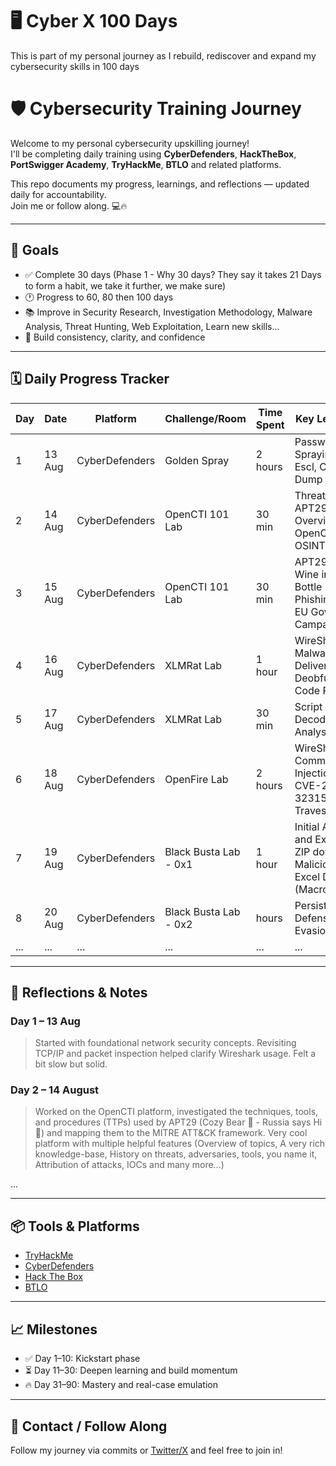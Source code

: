 # :desktop_computer: Cyber X 100 Days
This is part of my personal journey as I rebuild, rediscover and expand my cybersecurity skills in 100 days 

# 🛡️ Cybersecurity Training Journey 

Welcome to my personal cybersecurity upskilling journey!  
I'll be completing daily training using **CyberDefenders**, **HackTheBox**, **PortSwigger Academy**, **TryHackMe**, **BTLO** and related platforms.

This repo documents my progress, learnings, and reflections — updated daily for accountability.  
Join me or follow along. 💻🔥

---

## 🎯 Goals

- ✅ Complete 30 days (Phase 1 - Why 30 days? They say it takes 21 Days to form a habit, we take it further, we make sure)
- 🕐 Progress to 60, 80 then 100 days
- 📚 Improve in Security Research, Investigation Methodology, Malware Analysis, Threat Hunting, Web Exploitation, Learn new skills...
- 🚀 Build consistency, clarity, and confidence

---

## 🗓️ Daily Progress Tracker

| Day | Date       | Platform        | Challenge/Room                 | Time Spent | Key Learnings                        | Status    |
|-----|------------|------------------|--------------------------------|------------|--------------------------------------|-----------|
| 1   | 13 Aug     | CyberDefenders   | Golden Spray                   | 2 hours    | Password Spraying, Priv Escl, Cred Dump | ✅ Done    |
| 2   | 14 Aug     | CyberDefenders   | OpenCTI 101 Lab                | 30 min     | Threat Intel, APT29 Ops Overview, OpenCTI, OSINT     | ✅ Done |
| 3   | 15 Aug     | CyberDefenders   | OpenCTI 101 Lab                | 30 min     | APT29 Old Wine in New Bottle Phishing, 2023 EU Gov Campaigns  | ✅ Done  |
| 4   | 16 Aug     | CyberDefenders   | XLMRat Lab                     | 1 hour     | WireShark, Malware Delivery, Deobfuscation, Code Review | 🔁 Incomplete  |
| 5   | 17 Aug     | CyberDefenders   | XLMRat Lab                     | 30 min     | Script Decoding & Analysis               | 🔁 Incomplete  |
| 6   | 18 Aug     | CyberDefenders   | OpenFire Lab                   | 2 hours    | WireShark, Command Injection, CVE-2023-32315, Path Travesal | ✅ Done  |
| 7   | 19 Aug     | CyberDefenders   | Black Busta Lab - 0x1          | 1 hour     | Initial Access and Execution, ZIP download, Malicious Excel Doc (Macros) | ✅ Done  |
| 8   | 20 Aug     | CyberDefenders   | Black Busta Lab - 0x2          |  hours    | Persistence & Defense Evasion | ⏳ In-Progress  |
| ... | ...        | ...              | ...                            | ...        | ...                                  | ...       |

---

## 🧠 Reflections & Notes

### Day 1 – 13 Aug
> Started with foundational network security concepts. Revisiting TCP/IP and packet inspection helped clarify Wireshark usage. Felt a bit slow but solid.

### Day 2 – 14 August
> Worked on the OpenCTI platform, investigated the techniques, tools, and procedures (TTPs) used by APT29 (Cozy Bear :bear: - Russia says Hi :wave:) and mapping them to the MITRE ATT&CK framework. Very cool platform with multiple helpful features (Overview of topics, A very rich knowledge-base, History on threats, adversaries, tools, you name it, Attribution of attacks, IOCs and many more...)

...

---

## 📦 Tools & Platforms

- [TryHackMe](https://tryhackme.com/)
- [CyberDefenders](https://cyberdefenders.org/)
- [Hack The Box](https://www.hackthebox.com/) 
- [BTLO](https://blueteamlabs.online/)

---

## 📈 Milestones

- ✅ Day 1–10: Kickstart phase
- ⏳ Day 11–30: Deepen learning and build momentum
- 🔥 Day 31–90: Mastery and real-case emulation

---

## 💬 Contact / Follow Along

Follow my journey via commits or [Twitter/X](https://x.com/yourprofile) and feel free to join in!


